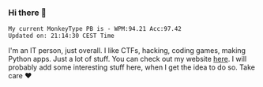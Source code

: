 ### Hi there 👋
<!-- PB START -->
```
My current MonkeyType PB is - WPM:94.21 Acc:97.42
Updated on: 21:14:30 CEST Time
```
<!-- PB END -->
I'm an IT person, just overall. I like CTFs, hacking, coding games, making Python apps. Just a lot of stuff.
You can check out my website [here](https://skill3472.github.io/).
I will probably add some interesting stuff here, when I get the idea to do so. Take care ❤️
